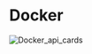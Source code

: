 # Docker
![Docker_api_cards](https://github.com/Pexini/Docker/assets/129457583/f785aa44-ca56-4441-8506-40f6c6b202d5)
